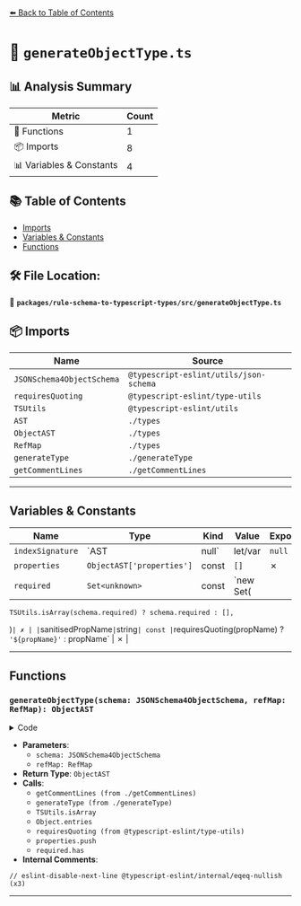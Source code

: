 [⬅️ Back to Table of Contents](../../../index.md)

# 📄 `generateObjectType.ts`

## 📊 Analysis Summary

| Metric | Count |
|--------|-------|
| 🔧 Functions | 1 |
| 📦 Imports | 8 |
| 📊 Variables & Constants | 4 |

## 📚 Table of Contents

- [Imports](#imports)
- [Variables & Constants](#variables-constants)
- [Functions](#functions)

## 🛠️ File Location:
📂 **`packages/rule-schema-to-typescript-types/src/generateObjectType.ts`**

## 📦 Imports

| Name | Source |
|------|--------|
| `JSONSchema4ObjectSchema` | `@typescript-eslint/utils/json-schema` |
| `requiresQuoting` | `@typescript-eslint/type-utils` |
| `TSUtils` | `@typescript-eslint/utils` |
| `AST` | `./types` |
| `ObjectAST` | `./types` |
| `RefMap` | `./types` |
| `generateType` | `./generateType` |
| `getCommentLines` | `./getCommentLines` |


---

## Variables & Constants

| Name | Type | Kind | Value | Exported |
|------|------|------|-------|----------|
| `indexSignature` | `AST | null` | let/var | `null` | ✗ |
| `properties` | `ObjectAST['properties']` | const | `[]` | ✗ |
| `required` | `Set<unknown>` | const | `new Set(
    TSUtils.isArray(schema.required) ? schema.required : [],
  )` | ✗ |
| `sanitisedPropName` | `string` | const | `requiresQuoting(propName)
        ? `'${propName}'`
        : propName` | ✗ |


---

## Functions

### `generateObjectType(schema: JSONSchema4ObjectSchema, refMap: RefMap): ObjectAST`

<details><summary>Code</summary>

```ts
export function generateObjectType(
  schema: JSONSchema4ObjectSchema,
  refMap: RefMap,
): ObjectAST {
  const commentLines = getCommentLines(schema);

  let indexSignature: AST | null = null;
  if (
    schema.additionalProperties === true ||
    // eslint-disable-next-line @typescript-eslint/internal/eqeq-nullish
    schema.additionalProperties === undefined
  ) {
    indexSignature = {
      commentLines: [],
      type: 'type-reference',
      typeName: 'unknown',
    };
  } else if (typeof schema.additionalProperties === 'object') {
    const indexSigType = generateType(schema.additionalProperties, refMap);
    indexSignature = indexSigType;
  }

  const properties: ObjectAST['properties'] = [];
  const required = new Set(
    TSUtils.isArray(schema.required) ? schema.required : [],
  );
  if (schema.properties) {
    const propertyDefs = Object.entries(schema.properties);
    for (const [propName, propSchema] of propertyDefs) {
      const propType = generateType(propSchema, refMap);
      const sanitisedPropName = requiresQuoting(propName)
        ? `'${propName}'`
        : propName;
      properties.push({
        name: sanitisedPropName,
        optional: !required.has(propName),
        type: propType,
      });
    }
  }

  return {
    commentLines,
    indexSignature,
    properties,
    type: 'object',
  };
}
```
</details>

- **Parameters**:
  - `schema: JSONSchema4ObjectSchema`
  - `refMap: RefMap`
- **Return Type**: `ObjectAST`
- **Calls**:
  - `getCommentLines (from ./getCommentLines)`
  - `generateType (from ./generateType)`
  - `TSUtils.isArray`
  - `Object.entries`
  - `requiresQuoting (from @typescript-eslint/type-utils)`
  - `properties.push`
  - `required.has`
- **Internal Comments**:
```
// eslint-disable-next-line @typescript-eslint/internal/eqeq-nullish (x3)
```


---